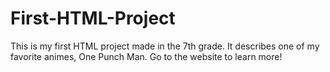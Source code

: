# First-HTML-Project
This is my first HTML project made in the 7th grade. It describes one of my favorite animes, One Punch Man. Go to the website to learn more!
